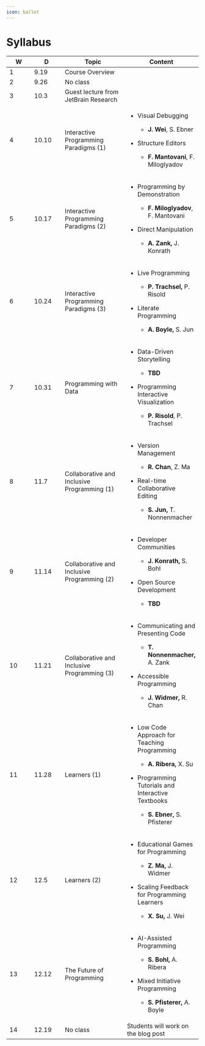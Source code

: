 ```yaml
---
icon: ballot
---
```


# Syllabus

<table><thead><tr><th width="72" data-type="number">W</th><th width="80">D</th><th width="185">Topic</th><th>Content</th></tr></thead><tbody><tr><td>1</td><td>9.19</td><td>Course Overview</td><td></td></tr><tr><td>2</td><td>9.26</td><td>No class</td><td></td></tr><tr><td>3</td><td>10.3</td><td>Guest lecture from JetBrain Research</td><td></td></tr><tr><td>4</td><td>10.10</td><td>Interactive Programming Paradigms (1)</td><td><ul><li><p>Visual Debugging </p><ul><li><strong>J. Wei</strong>, S. Ebner</li></ul></li><li><p>Structure Editors</p><ul><li><strong>F. Mantovani</strong>, F. Miloglyadov</li></ul></li></ul></td></tr><tr><td>5</td><td>10.17</td><td>Interactive Programming Paradigms (2)</td><td><ul><li><p>Programming by Demonstration </p><ul><li><strong>F. Miloglyadov</strong>, F. Mantovani</li></ul></li><li><p>Direct Manipulation</p><ul><li><strong>A. Zank,</strong> J. Konrath</li></ul></li></ul></td></tr><tr><td>6</td><td>10.24</td><td>Interactive Programming Paradigms (3)</td><td><ul><li><p>Live Programming </p><ul><li><strong>P. Trachsel,</strong> P. Risold</li></ul></li><li><p>Literate Programming</p><ul><li><strong>A. Boyle,</strong> S. Jun</li></ul></li></ul></td></tr><tr><td>7</td><td>10.31</td><td>Programming with Data</td><td><ul><li><p>Data-Driven Storytelling </p><ul><li><strong>TBD</strong></li></ul></li><li><p>Programming Interactive Visualization</p><ul><li><strong>P. Risold</strong>, P. Trachsel</li></ul></li></ul></td></tr><tr><td>8</td><td>11.7</td><td>Collaborative and Inclusive Programming (1)</td><td><ul><li><p>Version Management </p><ul><li><strong>R. Chan</strong>, Z. Ma</li></ul></li><li><p>Real-time Collaborative Editing</p><ul><li><strong>S. Jun,</strong> T. Nonnenmacher</li></ul></li></ul></td></tr><tr><td>9</td><td>11.14</td><td>Collaborative and Inclusive Programming (2)</td><td><ul><li><p>Developer Communities </p><ul><li><strong>J. Konrath,</strong> S. Bohl</li></ul></li><li><p>Open Source Development</p><ul><li><strong>TBD</strong></li></ul></li></ul></td></tr><tr><td>10</td><td>11.21</td><td>Collaborative and Inclusive Programming (3)</td><td><ul><li><p>Communicating and Presenting Code </p><ul><li><strong>T. Nonnenmacher,</strong> A. Zank</li></ul></li><li><p>Accessible Programming</p><ul><li><strong>J. Widmer,</strong> R. Chan</li></ul></li></ul></td></tr><tr><td>11</td><td>11.28</td><td>Learners (1)</td><td><ul><li><p>Low Code Approach for Teaching Programming </p><ul><li><strong>A. Ribera,</strong> X. Su</li></ul></li><li><p>Programming Tutorials and Interactive Textbooks</p><ul><li><strong>S. Ebner,</strong> S. Pfisterer</li></ul></li></ul></td></tr><tr><td>12</td><td>12.5</td><td>Learners (2)</td><td><ul><li><p>Educational Games for Programming </p><ul><li><strong>Z. Ma,</strong> J. Widmer</li></ul></li><li><p>Scaling Feedback for Programming Learners</p><ul><li><strong>X. Su,</strong> J. Wei</li></ul></li></ul></td></tr><tr><td>13</td><td>12.12</td><td>The Future of Programming</td><td><ul><li><p>AI-Assisted Programming </p><ul><li><strong>S. Bohl,</strong> A. Ribera</li></ul></li><li><p>Mixed Initiative Programming</p><ul><li><strong>S. Pfisterer,</strong> A. Boyle</li></ul></li></ul></td></tr><tr><td>14</td><td>12.19</td><td>No class</td><td>Students will work on the blog post</td></tr></tbody></table>
